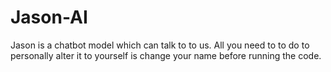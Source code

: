 # Jason-AI
Jason is a chatbot model which can talk to to us. All you need to to do to personally alter it to yourself is change your name before running the code.
